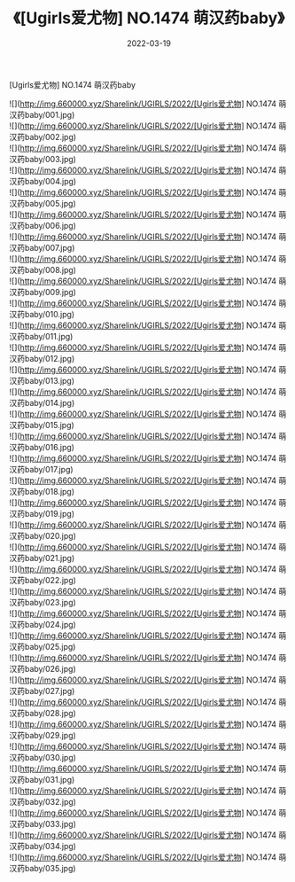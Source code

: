 ﻿---
layout: post
title:  《[Ugirls爱尤物] NO.1474 萌汉药baby》
date:   2022-03-19
img: http://img.660000.xyz/Sharelink/UGIRLS/2022/[Ugirls爱尤物] NO.1474 萌汉药baby/000.jpg
categories: [美女, 清纯, 唯美]
---

[Ugirls爱尤物] NO.1474 萌汉药baby

 ![](http://img.660000.xyz/Sharelink/UGIRLS/2022/[Ugirls爱尤物] NO.1474 萌汉药baby/001.jpg) <br>![](http://img.660000.xyz/Sharelink/UGIRLS/2022/[Ugirls爱尤物] NO.1474 萌汉药baby/002.jpg) <br>![](http://img.660000.xyz/Sharelink/UGIRLS/2022/[Ugirls爱尤物] NO.1474 萌汉药baby/003.jpg) <br>![](http://img.660000.xyz/Sharelink/UGIRLS/2022/[Ugirls爱尤物] NO.1474 萌汉药baby/004.jpg) <br>![](http://img.660000.xyz/Sharelink/UGIRLS/2022/[Ugirls爱尤物] NO.1474 萌汉药baby/005.jpg) <br>![](http://img.660000.xyz/Sharelink/UGIRLS/2022/[Ugirls爱尤物] NO.1474 萌汉药baby/006.jpg) <br>![](http://img.660000.xyz/Sharelink/UGIRLS/2022/[Ugirls爱尤物] NO.1474 萌汉药baby/007.jpg) <br>![](http://img.660000.xyz/Sharelink/UGIRLS/2022/[Ugirls爱尤物] NO.1474 萌汉药baby/008.jpg) <br>![](http://img.660000.xyz/Sharelink/UGIRLS/2022/[Ugirls爱尤物] NO.1474 萌汉药baby/009.jpg) <br>![](http://img.660000.xyz/Sharelink/UGIRLS/2022/[Ugirls爱尤物] NO.1474 萌汉药baby/010.jpg) <br>![](http://img.660000.xyz/Sharelink/UGIRLS/2022/[Ugirls爱尤物] NO.1474 萌汉药baby/011.jpg) <br>![](http://img.660000.xyz/Sharelink/UGIRLS/2022/[Ugirls爱尤物] NO.1474 萌汉药baby/012.jpg) <br>![](http://img.660000.xyz/Sharelink/UGIRLS/2022/[Ugirls爱尤物] NO.1474 萌汉药baby/013.jpg) <br>![](http://img.660000.xyz/Sharelink/UGIRLS/2022/[Ugirls爱尤物] NO.1474 萌汉药baby/014.jpg) <br>![](http://img.660000.xyz/Sharelink/UGIRLS/2022/[Ugirls爱尤物] NO.1474 萌汉药baby/015.jpg) <br>![](http://img.660000.xyz/Sharelink/UGIRLS/2022/[Ugirls爱尤物] NO.1474 萌汉药baby/016.jpg) <br>![](http://img.660000.xyz/Sharelink/UGIRLS/2022/[Ugirls爱尤物] NO.1474 萌汉药baby/017.jpg) <br>![](http://img.660000.xyz/Sharelink/UGIRLS/2022/[Ugirls爱尤物] NO.1474 萌汉药baby/018.jpg) <br>![](http://img.660000.xyz/Sharelink/UGIRLS/2022/[Ugirls爱尤物] NO.1474 萌汉药baby/019.jpg) <br>![](http://img.660000.xyz/Sharelink/UGIRLS/2022/[Ugirls爱尤物] NO.1474 萌汉药baby/020.jpg) <br>![](http://img.660000.xyz/Sharelink/UGIRLS/2022/[Ugirls爱尤物] NO.1474 萌汉药baby/021.jpg) <br>![](http://img.660000.xyz/Sharelink/UGIRLS/2022/[Ugirls爱尤物] NO.1474 萌汉药baby/022.jpg) <br>![](http://img.660000.xyz/Sharelink/UGIRLS/2022/[Ugirls爱尤物] NO.1474 萌汉药baby/023.jpg) <br>![](http://img.660000.xyz/Sharelink/UGIRLS/2022/[Ugirls爱尤物] NO.1474 萌汉药baby/024.jpg) <br>![](http://img.660000.xyz/Sharelink/UGIRLS/2022/[Ugirls爱尤物] NO.1474 萌汉药baby/025.jpg) <br>![](http://img.660000.xyz/Sharelink/UGIRLS/2022/[Ugirls爱尤物] NO.1474 萌汉药baby/026.jpg) <br>![](http://img.660000.xyz/Sharelink/UGIRLS/2022/[Ugirls爱尤物] NO.1474 萌汉药baby/027.jpg) <br>![](http://img.660000.xyz/Sharelink/UGIRLS/2022/[Ugirls爱尤物] NO.1474 萌汉药baby/028.jpg) <br>![](http://img.660000.xyz/Sharelink/UGIRLS/2022/[Ugirls爱尤物] NO.1474 萌汉药baby/029.jpg) <br>![](http://img.660000.xyz/Sharelink/UGIRLS/2022/[Ugirls爱尤物] NO.1474 萌汉药baby/030.jpg) <br>![](http://img.660000.xyz/Sharelink/UGIRLS/2022/[Ugirls爱尤物] NO.1474 萌汉药baby/031.jpg) <br>![](http://img.660000.xyz/Sharelink/UGIRLS/2022/[Ugirls爱尤物] NO.1474 萌汉药baby/032.jpg) <br>![](http://img.660000.xyz/Sharelink/UGIRLS/2022/[Ugirls爱尤物] NO.1474 萌汉药baby/033.jpg) <br>![](http://img.660000.xyz/Sharelink/UGIRLS/2022/[Ugirls爱尤物] NO.1474 萌汉药baby/034.jpg) <br>![](http://img.660000.xyz/Sharelink/UGIRLS/2022/[Ugirls爱尤物] NO.1474 萌汉药baby/035.jpg) <br>